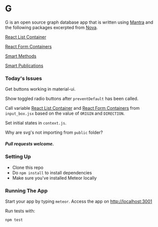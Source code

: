 # G 

G is an open source graph database app that is written using [Mantra](https://github.com/kadirahq/mantra) and the following packages excerpted from [Nova](https://github.com/TelescopeJS/Telescope/tree/nova).

[React List Container](https://github.com/meteor-utilities/react-list-container)

[React Form Containers](https://github.com/meteor-utilities/React-Form-Containers)

[Smart Methods](https://github.com/meteor-utilities/smart-methods)

[Smart Publications](https://github.com/meteor-utilities/smart-publications)


### Today's Issues

Get buttons working in material-ui.

Show toggled radio buttons after `preventDefault` has been called.

Call variable [React List Container](https://github.com/meteor-utilities/react-list-container) and [React Form Containers](https://github.com/meteor-utilities/React-Form-Containers) from `input_box.jsx` based on the value of `ORIGIN` and `DIRECTION`.

Set initial states in `context.js`.

Why are svg's not importing from `public` folder?


##### Pull requests welcome.


### Setting Up

* Clone this repo
* Do `npm install` to install dependencies
* Make sure you've installed Meteor locally


### Running The App

Start your app by typing `meteor`. 
Access the app on <http://localhost:3001>

Run tests with:

```
npm test
```
